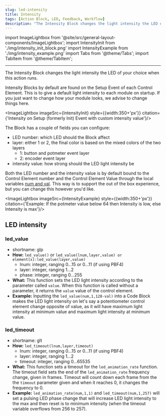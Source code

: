 ```yaml
---
slug: led-intensity
title: Intensity
tags: [Action Block, LED, Feedback, Workflow]
description: "The Intensity Block changes the light intensity the LED of your choice when this action runs."
---
```


import ImageLightbox from '@site/src/general-layout-components/ImageLightbox';
import IntensityInit from './img/intensity_init_block.png'
import IntensityExample from './img/intensity_example.png'
import Tabs from '@theme/Tabs';
import TabItem from '@theme/TabItem';

---

<Tabs queryString="tab">
<TabItem value="About LED Intensity" label="About LED Intensity" default>

The Intensity Block changes the light intensity the LED of your choice when this action runs.

Intensity Blocks by default are found on the Setup Event of each Control Element. This is to give a default light intensity to each module on startup. If you just want to change how your module looks, we advise to change things here.

<ImageLightbox imageSrc={IntensityInit} style={{width:350+'px'}} citation={'Intensity on Setup (formerly Init) Event with custom intensity value'}/>

The Block has a couple of fields you can configure:

- LED number: which LED should the Block affect
- layer: either 1 or 2, the final color is based on the mixed colors of the two layers
  - 1: button and potmeter event layer
  - 2: encoder event layer
- intensity value: how strong should the LED light intensity be

Both the LED number and the intensity value is by default bound to the Control Element number and the Control Element Value through the local variables [num and val](../variables/local-variables.md). This way is to support the out of the box experience, but you can change this however you'd like.

<ImageLightbox imageSrc={IntensityExample} style={{width:350+'px'}} citation={'Example: If the potmeter value below 64 then Intensity is low, else Intensity is max'}/>

</TabItem>
<TabItem value="Reference Manual Entry" label="Reference Manual Entry">

## LED intensity

### led_value

- shortname: glp
- **How:** `led_value()` or `led_value(lnum,layer,value) or element[x]:led_value(layer,value)`
  - lnum: integer, ranging 0...15 or 0...11 (if using PBF4)
  - layer: integer, ranging 1...2
  - phase: integer, ranging 0...255
- **What:** This function sets the LED light intensity according to the parameter called `value`. When this function is called without a parameter, it returns the `value` value of the control element.
- **Example:** Inputting the `led_value(num,1,128-val)` into a Code Block makes the LED light intensity on let's say a potentiometer control element change opposite of value, as it will have maximum light intensity at minimum value and maximum light intensity at minimum value.

### led_timeout

- shortname: glt <!-- will be setter getter -->
- **How:** `led_timeout(lnum,layer,timeout)`
  - lnum: integer, ranging 0...15 or 0...11 (if using PBF4)
  - layer: integer, ranging 1...2
  - timeout: integer, ranging 0...65535
- **What:** This function sets a timeout for the `led_animation_rate` function. The timeout field sets the end of the `led_animation_rate` frequency change, given in frames. Timeout will count down each frame from the the `timeout` parameter given and when it reaches 0, it changes the frequency to 0. <!-- amikor a timeout értéke 0ra csökken akkor automatikusan 0-ra áll a frequency, phase marad ott ahol éppen volt -->
- **Example:** `led_animation_rate(num,1,1)` and `led_timeout(num,1,257)` will set a pulsing LED phase change that will increase LED light intensity to the max and then reset is to minimum intensity (when the timeout variable overflows from 256 to 257).

</TabItem>
</Tabs>
